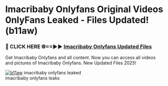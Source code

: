 # Imacribaby Onlyfans Original Videos 0nlyFans Leaked - Files Updated! (b11aw)

<h3>🔴 CLICK HERE 🌐==►► <a href="https://tinyurl.com/3hn5wdd3" rel="nofollow">Imacribaby Onlyfans Updated Files</a></h3>

Get Imacribaby Onlyfans and all content. Now you can access all videos and pictures of Imacribaby Onlyfans. New Updated Files 2025!

[![b11aw](https://i.imgur.com/4HnBqBT.gif)](https://tinyurl.com/3hn5wdd3)
imacribaby onlyfans leaked<br>
imacribaby onlyfans leaks